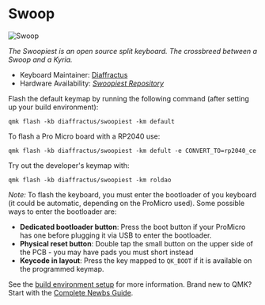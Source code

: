 # Swoop

![Swoop](https://i.imgur.com/mMlmEsdh.jpg)

*The Swoopiest is an open source split keyboard. The crossbreed between a Swoop and a Kyria.*

* Keyboard Maintainer: [Diaffractus](https://github.com/miguelroldao)
* Hardware Availability: [*Swoopiest Repository*](https://github.com/miguelroldao/swoopiest)

Flash the default keymap by running the following command (after setting up your build environment):

    qmk flash -kb diaffractus/swoopiest -km default

To flash a Pro Micro board with a RP2040 use:

    qmk flash -kb diaffractus/swoopiest -km defult -e CONVERT_TO=rp2040_ce
    
Try out the developer's keymap with:

    qmk flash -kb diaffractus/swoopiest -km roldao

*Note:* To flash the keyboard, you must enter the bootloader of you keyboard (it could be automatic, depending on the ProMicro used). Some possible ways to enter the bootloader are:
* **Dedicated bootloader button**: Press the boot button if your ProMicro has one before plugging it via USB to enter the bootloader.
* **Physical reset button**: Double tap the small button on the upper side of the PCB - you may have pads you must short instead
* **Keycode in layout**: Press the key mapped to `QK_BOOT` if it is available on the programmed keymap.

See the [build environment setup](https://docs.qmk.fm/#/getting_started_build_tools) for more information. Brand new to QMK? Start with the [Complete Newbs Guide](https://docs.qmk.fm/#/newbs).
